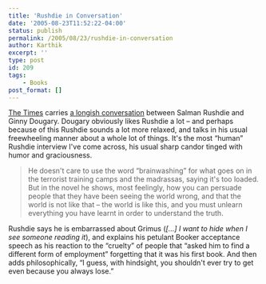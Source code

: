 ```yaml
---
title: 'Rushdie in Conversation'
date: '2005-08-23T11:52:22-04:00'
status: publish
permalink: /2005/08/23/rushdie-in-conversation
author: Karthik
excerpt: ''
type: post
id: 209
tags:
    - Books
post_format: []
---
```

[The Times](http://www.timesonline.co.uk/) carries [a longish conversation](http://www.timesonline.co.uk/article/0,,923-1740904,00.html) between Salman Rushdie and Ginny Dougary. Dougary obviously likes Rushdie a lot – and perhaps because of this Rushdie sounds a lot more relaxed, and talks in his usual freewheeling manner about a whole lot of things. It's the most “human” Rushdie interview I've come across, his usual sharp candor tinged with humor and graciousness.

> He doesn't care to use the word “brainwashing” for what goes on in the terrorist training camps and the madrassas, saying it's too loaded. But in the novel he shows, most feelingly, how you can persuade people that they have been seeing the world wrong, and that the world is not like that – the world is like this, and you must unlearn everything you have learnt in order to understand the truth.

Rushdie says he is embarrassed about Grimus (*\[…\] I want to hide when I see someone reading it*), and explains his petulant Booker acceptance speech as his reaction to the “cruelty” of people that “asked him to find a different form of employment” forgetting that it was his first book. And then adds philosophically, “I guess, with hindsight, you shouldn't ever try to get even because you always lose.”